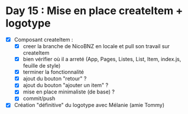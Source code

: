 # Day 15 : Mise en place createItem + logotype


- [x] Composant createItem :
  - [x] creer la branche de NicoBNZ en locale et pull son travail sur createItem
  - [x] bien vérifier où il a arreté (App, Pages, Listes, List, Item, index.js, feuille de style)
  - [x] terminer la fonctionnalité
  - [x] ajout du bouton "retour" ?
  - [x] ajout du bouton "ajouter un item" ?
  - [x] mise en place minimaliste (de base) ?
  - [x] commit/push
- [x] Création "définitive" du logotype avec Mélanie (amie Tommy)
